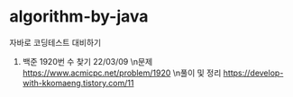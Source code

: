 # algorithm-by-java
자바로 코딩테스트 대비하기

1. 백준 1920번 수 찾기 22/03/09
\n문제 https://www.acmicpc.net/problem/1920
\n풀이 및 정리 https://develop-with-kkomaeng.tistory.com/11
